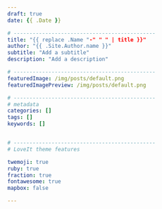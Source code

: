 ```yaml
---
draft: true
date: {{ .Date }}

# ---------------------------------------------
title: "{{ replace .Name "-" " " | title }}"
author: "{{ .Site.Author.name }}"
subtitle: "Add a subtitle"
description: "Add a description"

# ---------------------------------------------
featuredImage: /img/posts/default.png
featuredImagePreview: /img/posts/default.png

# ---------------------------------------------
# metadata
categories: []
tags: []
keywords: []


# ---------------------------------------------
# LoveIt theme features

twemoji: true
ruby: true
fraction: true
fontawesome: true
mapbox: false

---
```


<!-- Start the post with an introductory paragraph suitable for a summary  -->
